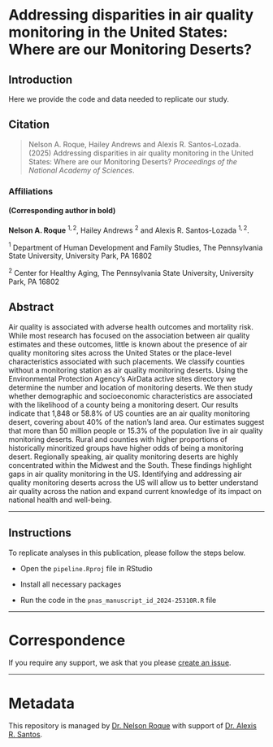 # Addressing disparities in air quality monitoring in the United States: Where are our Monitoring Deserts?

## Introduction
Here we provide the code and data needed to replicate our study.

## Citation 
> Nelson A. Roque, Hailey Andrews and Alexis R. Santos-Lozada. (2025) Addressing disparities in air quality monitoring in the United States: Where are our Monitoring Deserts? *Proceedings of the National Academy of Sciences*.

### Affiliations 
#### (Corresponding author in bold)
**Nelson A. Roque** $^{1,2}$, Hailey Andrews $^{2}$ and Alexis R. Santos-Lozada $^{1,2}$.

$^{1}$ Department of Human Development and Family Studies, The Pennsylvania State University, University Park, PA 16802 

$^{2}$ Center for Healthy Aging, The Pennsylvania State University, University Park, PA 16802

## Abstract
Air quality is associated with adverse health outcomes and mortality risk. While most research has focused on the association between air quality estimates and these outcomes, little is known about the presence of air quality monitoring sites across the United States or the place-level characteristics associated with such placements. We classify counties without a monitoring station as air quality monitoring deserts. Using the Environmental Protection Agency’s AirData active sites directory we determine the number and location of monitoring deserts. We then study whether demographic and socioeconomic characteristics are associated with the likelihood of a county being a monitoring desert. Our results indicate that 1,848 or 58.8% of US counties are an air quality monitoring desert, covering about 40% of the nation’s land area. Our estimates suggest that more than 50 million people or 15.3% of the population live in air quality monitoring deserts. Rural and counties with higher proportions of historically minoritized groups have higher odds of being a monitoring desert. Regionally speaking, air quality monitoring deserts are highly concentrated within the Midwest and the South. These findings highlight gaps in air quality monitoring in the US. Identifying and addressing air quality monitoring deserts across the US will allow us to better understand air quality across the nation and expand current knowledge of its impact on national health and well-being.

-----

## Instructions

To replicate analyses in this publication, please follow the steps below.

* Open the `pipeline.Rproj` file in RStudio

* Install all necessary packages

* Run the code in the `pnas_manuscript_id_2024-25310R.R` file

-----
# Correspondence
If you require any support, we ask that you please [create an issue](https://github.com/nelsonroque/roque-santos-air-quality-monitoring-deserts/issues).

-----
# Metadata
This repository is managed by [Dr. Nelson Roque](https://scholar.google.com/citations?user=V2TU7zMAAAAJ) with support of [Dr. Alexis R. Santos](https://scholar.google.com/citations?user=oPZ-RDgAAAAJ).
